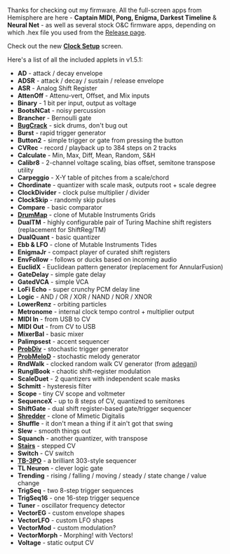 Thanks for checking out my firmware. All the full-screen apps from Hemisphere are here - **Captain MIDI, Pong, Enigma, Darkest Timeline** & **Neural Net** - as well as several stock O&C firmware apps, depending on which .hex file you used from the [Release page](https://github.com/djphazer/O_C-BenisphereSuite/releases).

Check out the new [**Clock Setup**](https://github.com/djphazer/O_C-BenisphereSuite/wiki/Clock-Setup) screen.

Here's a list of all the included applets in v1.5.1:

* **AD** - attack / decay envelope
* **ADSR** - attack / decay / sustain / release envelope
* **ASR** - Analog Shift Register
* **AttenOff** - Attenu-vert, Offset, and Mix inputs
* **Binary** - 1 bit per input, output as voltage
* **BootsNCat** - noisy percussion
* **Brancher** - Bernoulli gate
* **[BugCrack](https://github.com/benirose/O_C-BenisphereSuite/wiki/Bug-Crack)** - sick drums, don't bug out
* **Burst** - rapid trigger generator
* **Button2** - simple trigger or gate from pressing the button
* **CVRec** - record / playback up to 384 steps on 2 tracks
* **Calculate** - Min, Max, Diff, Mean, Random, S&H
* **Calibr8** - 2-channel voltage scaling, bias offset, semitone transpose utility
* **Carpeggio** - X-Y table of pitches from a scale/chord
* **Chordinate** - quantizer with scale mask, outputs root + scale degree
* **ClockDivider** - clock pulse multiplier / divider
* **ClockSkip** - randomly skip pulses
* **Compare** - basic comparator
* **[DrumMap](https://github.com/benirose/O_C-BenisphereSuite/wiki/DrumMap)** - clone of Mutable Instruments Grids
* **DualTM** - highly configurable pair of Turing Machine shift registers (replacement for ShiftReg/TM)
* **DualQuant** - basic quantizer
* **Ebb & LFO** - clone of Mutable Instruments Tides
* **EnigmaJr** - compact player of curated shift registers
* **EnvFollow** - follows or ducks based on incoming audio
* **EuclidX** - Euclidean pattern generator (replacement for AnnularFusion)
* **GateDelay** - simple gate delay
* **GatedVCA** - simple VCA
* **LoFi Echo** - super crunchy PCM delay line
* **Logic** - AND / OR / XOR / NAND / NOR / XNOR
* **LowerRenz** - orbiting particles
* **Metronome** - internal clock tempo control + multiplier output
* **MIDI In** - from USB to CV
* **MIDI Out** - from CV to USB
* **MixerBal** - basic mixer
* **Palimpsest** - accent sequencer
* **[ProbDiv](https://github.com/benirose/O_C-BenisphereSuite/wiki/ProbDiv)** - stochastic trigger generator
* **[ProbMeloD](https://github.com/benirose/O_C-BenisphereSuite/wiki/ProbMeloD)** - stochastic melody generator
* **RndWalk** - clocked random walk CV generator (from [adegani](https://github.com/adegani/O_C-HemisphereSuite))
* **RunglBook** - chaotic shift-register modulation
* **ScaleDuet** - 2 quantizers with independent scale masks
* **Schmitt** - hysteresis filter
* **Scope** - tiny CV scope and voltmeter
* **SequenceX** - up to 8 steps of CV, quantized to semitones
* **ShiftGate** - dual shift register-based gate/trigger sequencer
* **[Shredder](https://github.com/benirose/O_C-BenisphereSuite/wiki/Shredder)** - clone of Mimetic Digitalis
* **Shuffle** - it don't mean a thing if it ain't got that swing
* **Slew** - smooth things out
* **Squanch** - another quantizer, with transpose
* [**Stairs**](https://github.com/Logarhythm1/O_C-HemisphereSuite/wiki/Stairs) - stepped CV
* **Switch** - CV switch
* [**TB-3PO**](https://github.com/Logarhythm1/O_C-HemisphereSuite/wiki/TB-3PO) - a brilliant 303-style sequencer
* **TL Neuron** - clever logic gate
* **Trending** - rising / falling / moving / steady / state change / value change
* **TrigSeq** - two 8-step trigger sequences
* **TrigSeq16** - one 16-step trigger sequence
* **Tuner** - oscillator frequency detector
* **VectorEG** - custom envelope shapes
* **VectorLFO** - custom LFO shapes
* **VectorMod** - custom modulation?
* **VectorMorph** - Morphing! with Vectors!
* **Voltage** - static output CV